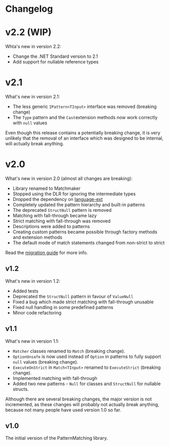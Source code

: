 # Changelog

# v2.2 (WIP)

Whta's new in version 2.2:

- Change the .NET Standard version to 2.1
- Add support for nullable reference types

# v2.1

What's new in version 2.1:

- The less generic `IPattern<TInput>` interface was removed (breaking change)
- The `Type` pattern and the `Cast`extension methods now work correctly with `null` values

Even though this release contains a potentially breaking change, it is very unlikely that the removal of an
interface which was designed to be internal, will actually break anything.

# v2.0

What's new in version 2.0 (almost all changes are breaking):

- Library renamed to Matchmaker
- Stopped using the DLR for ignoring the intermediate types
- Dropped the dependency on [language-ext](https://github.com/louthy/language-ext)
- Completely updated the pattern hierarchy and built-in patterns
- The deprecated `StructNull` pattern is removed
- Matching with fall-through became lazy
- Strict matching with fall-through was removed
- Descriptions were added to patterns
- Creating custom patterns became possible through factory methods and extension methods
- The default mode of match statements changed from non-strict to strict

Read the [migration guide](https://tolikpylypchuk.github.io/Matchmaker/v2.1.0/articles/migration.html) for more info.

## v1.2

What's new in version 1.2:

- Added tests
- Deprecated the `StructNull` pattern in favour of `ValueNull`
- Fixed a bug which made strict matching with fall-through unusable
- Fixed null handling in some predefined patterns
- Minor code refactoring

## v1.1

What's new in version 1.1:

- `Matcher` classes renamed to `Match` (breaking change).
- `OptionUnsafe` is now used instead of `Option` in patterns to fully support `null` values (breaking change).
- `ExecuteOnStrict` in `Match<TInput>` renamed to `ExecuteStrict` (breaking change).
- Implemented matching with fall-through
- Added two new patterns - `Null` for classes and `StructNull` for nullable structs.

Although there are several breaking changes, the major version is not incremented, as these changes
will probably not actually break anything, because not many people have used version 1.0 so far.

## v1.0

The initial version of the PatternMatching library.
